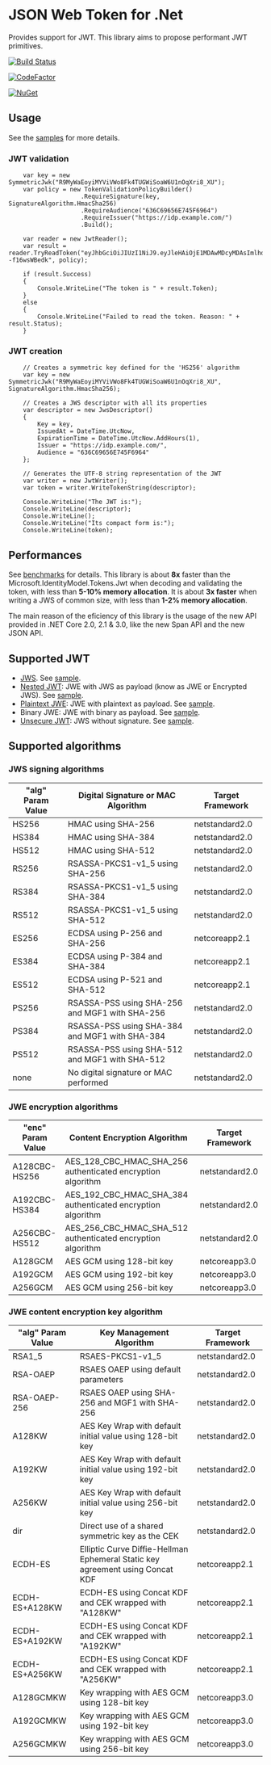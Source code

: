 JSON Web Token  for .Net
===========

Provides support for JWT. 
This library aims to propose performant JWT primitives. 

[![Build Status](https://yanncrumeyrolle.visualstudio.com/ycrumeyrolle/_apis/build/status/JWT?branchName=master)](https://yanncrumeyrolle.visualstudio.com/ycrumeyrolle/_build/latest?definitionId=12?branchName=master)

 [![CodeFactor](https://www.codefactor.io/repository/github/ycrumeyrolle/jwt/badge)](https://www.codefactor.io/repository/github/ycrumeyrolle/jwt)
 
[![NuGet](https://img.shields.io/nuget/v/JsonWebToken.svg?style=flat)](https://www.nuget.org/packages/JsonWebToken/)

## Usage
See the [samples](https://github.com/ycrumeyrolle/Jwt/tree/master/samples) for more details.

### JWT validation
````
    var key = new SymmetricJwk("R9MyWaEoyiMYViVWo8Fk4TUGWiSoaW6U1nOqXri8_XU");
    var policy = new TokenValidationPolicyBuilder()
					.RequireSignature(key, SignatureAlgorithm.HmacSha256)
					.RequireAudience("636C69656E745F6964")
					.RequireIssuer("https://idp.example.com/")
					.Build();

    var reader = new JwtReader();
    var result = reader.TryReadToken("eyJhbGciOiJIUzI1NiJ9.eyJleHAiOjE1MDAwMDcyMDAsImlhdCI6MjAwMDAwNzIwMCwiaXNzIjoiaHR0cHM6Ly9pZHAuZXhhbXBsZS5jb20vIiwiYXVkIjoiNjM2QzY5NjU2RTc0NUY2OTY0In0.YrrT1Ddp1ampsDd2GwYZoTz_bUnLt_h--f16wsWBedk", policy);
          
    if (result.Success)
    {
		Console.WriteLine("The token is " + result.Token);
    }
    else
    {      
		Console.WriteLine("Failed to read the token. Reason: " + result.Status);
    }
````

### JWT creation
````
    // Creates a symmetric key defined for the 'HS256' algorithm
    var key = new SymmetricJwk("R9MyWaEoyiMYViVWo8Fk4TUGWiSoaW6U1nOqXri8_XU", SignatureAlgorithm.HmacSha256);

    // Creates a JWS descriptor with all its properties
    var descriptor = new JwsDescriptor()
    {
        Key = key,
        IssuedAt = DateTime.UtcNow,
        ExpirationTime = DateTime.UtcNow.AddHours(1),
        Issuer = "https://idp.example.com/",
        Audience = "636C69656E745F6964"
    };        

    // Generates the UTF-8 string representation of the JWT
    var writer = new JwtWriter();
    var token = writer.WriteTokenString(descriptor);

    Console.WriteLine("The JWT is:");
    Console.WriteLine(descriptor);
    Console.WriteLine();
    Console.WriteLine("Its compact form is:");
    Console.WriteLine(token);
````
## Performances
See [benchmarks](Benchmark.md) for details. 
This library is about **8x** faster than the Microsoft.IdentityModel.Tokens.Jwt when decoding and validating the token, with less than **5-10% memory allocation**.
It is about **3x faster** when writing a JWS of common size, with less than **1-2% memory allocation**.

The main reason of the eficiency of this library is the usage of the new API provided in .NET Core 2.0, 2.1 & 3.0, like the new Span API and the new JSON API.

## Supported JWT
* [JWS](https://tools.ietf.org/html/rfc7515). See [sample](https://github.com/ycrumeyrolle/Jwt/blob/master/samples/JwsCreationSample/Program.cs).
* [Nested JWT](https://tools.ietf.org/html/rfc7519#appendix-A.2): JWE with JWS as payload (know as JWE or Encrypted JWS). See [sample](https://github.com/ycrumeyrolle/Jwt/blob/master/samples/JweCreationSample/Program.cs).
* [Plaintext JWE](https://tools.ietf.org/html/rfc7519#appendix-A.1): JWE with plaintext as payload. See [sample](https://github.com/ycrumeyrolle/Jwt/blob/master/samples/PlaintextJwtCreationSample/Program.cs).
* Binary JWE: JWE with binary as payload. See [sample](https://github.com/ycrumeyrolle/Jwt/blob/master/samples/BinaryJwtCreationSample/Program.cs).
* [Unsecure JWT](https://tools.ietf.org/html/rfc7515#appendix-A.5): JWS without signature. See [sample](https://github.com/ycrumeyrolle/Jwt/blob/master/samples/UnsecureJwtCreationSample/Program.cs).

## Supported algorithms
### JWS signing algorithms
| "alg" Param Value | Digital Signature or MAC Algorithm        | Target Framework   
|--------------|------------------------------------------------|-
| HS256        | HMAC using SHA-256                             | netstandard2.0
| HS384        | HMAC using SHA-384                             | netstandard2.0
| HS512        | HMAC using SHA-512                             | netstandard2.0
| RS256        | RSASSA-PKCS1-v1_5 using SHA-256                | netstandard2.0
| RS384        | RSASSA-PKCS1-v1_5 using SHA-384                | netstandard2.0
| RS512        | RSASSA-PKCS1-v1_5 using SHA-512                | netstandard2.0
| ES256        | ECDSA using P-256 and SHA-256                  | netcoreapp2.1
| ES384        | ECDSA using P-384 and SHA-384                  | netcoreapp2.1
| ES512        | ECDSA using P-521 and SHA-512                  | netcoreapp2.1
| PS256        | RSASSA-PSS using SHA-256 and MGF1 with SHA-256 | netstandard2.0
| PS384        | RSASSA-PSS using SHA-384 and MGF1 with SHA-384 | netstandard2.0
| PS512        | RSASSA-PSS using SHA-512 and MGF1 with SHA-512 | netstandard2.0
| none         | No digital signature or MAC performed          | netstandard2.0

### JWE encryption algorithms
| "enc" Param Value | Content Encryption Algorithm | Target Framework                           
|---------------|----------------------------------|-                           
| A128CBC-HS256 | AES_128_CBC_HMAC_SHA_256 authenticated encryption algorithm | netstandard2.0
| A192CBC-HS384 | AES_192_CBC_HMAC_SHA_384 authenticated encryption algorithm | netstandard2.0
| A256CBC-HS512 | AES_256_CBC_HMAC_SHA_512 authenticated encryption algorithm | netstandard2.0
| A128GCM       | AES GCM using 128-bit key                                   | netcoreapp3.0
| A192GCM       | AES GCM using 192-bit key                                   | netcoreapp3.0
| A256GCM       | AES GCM using 256-bit key                                   | netcoreapp3.0

### JWE content encryption key algorithm
| "alg" Param Value  | Key Management Algorithm                                                      | Target Framework
|--------------------|-------------------------------------------------------------------------------|-
| RSA1_5             | RSAES-PKCS1-v1_5                                                              | netstandard2.0
| RSA-OAEP           | RSAES OAEP using default parameters                                           | netstandard2.0
| RSA-OAEP-256       | RSAES OAEP using SHA-256 and MGF1 with SHA-256                                | netstandard2.0
| A128KW             | AES Key Wrap with default initial value using 128-bit key                     | netstandard2.0
| A192KW             | AES Key Wrap with default initial value using 192-bit key                     | netstandard2.0
| A256KW             | AES Key Wrap with default initial value using 256-bit key                     | netstandard2.0
| dir                | Direct use of a shared symmetric key as the CEK                               | netstandard2.0
| ECDH-ES            | Elliptic Curve Diffie-Hellman Ephemeral Static key agreement using Concat KDF | netcoreapp2.1
| ECDH-ES+A128KW     | ECDH-ES using Concat KDF and CEK wrapped with "A128KW"                        | netcoreapp2.1
| ECDH-ES+A192KW     | ECDH-ES using Concat KDF and CEK wrapped with "A192KW"                        | netcoreapp2.1
| ECDH-ES+A256KW     | ECDH-ES using Concat KDF and CEK wrapped with "A256KW"                        | netcoreapp2.1
| A128GCMKW          | Key wrapping with AES GCM using 128-bit key                                   | netcoreapp3.0
| A192GCMKW          | Key wrapping with AES GCM using 192-bit key                                   | netcoreapp3.0
| A256GCMKW          | Key wrapping with AES GCM using 256-bit key                                   | netcoreapp3.0
